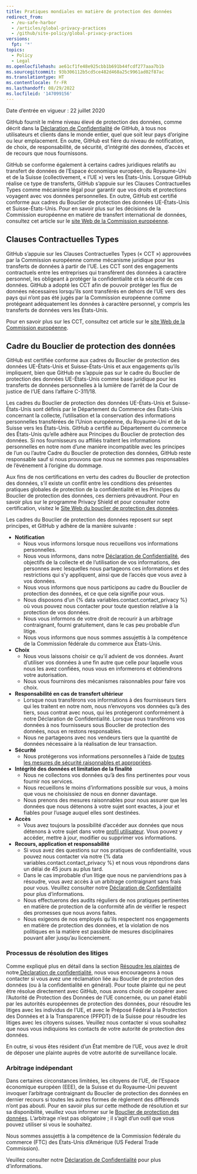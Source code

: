 ```yaml
---
title: Pratiques mondiales en matière de protection des données
redirect_from:
  - /eu-safe-harbor
  - /articles/global-privacy-practices
  - /github/site-policy/global-privacy-practices
versions:
  fpt: '*'
topics:
  - Policy
  - Legal
ms.openlocfilehash: ae61cf1fe48e925cbb1b691b44fcdf277aaa7b1b
ms.sourcegitcommit: 93b306112b5cd5ce482d468a25c9961ad02f87ac
ms.translationtype: HT
ms.contentlocale: fr-FR
ms.lasthandoff: 08/29/2022
ms.locfileid: '147099156'
---
```

Date d’entrée en vigueur : 22 juillet 2020

GitHub fournit le même niveau élevé de protection des données, comme décrit dans la [Déclaration de Confidentialité](/github/site-policy/github-privacy-statement#githubs-global-privacy-practices) de GitHub, à tous nos utilisateurs et clients dans le monde entier, quel que soit leur pays d’origine ou leur emplacement. En outre, GitHub est fière du niveau de notification, de choix, de responsabilité, de sécurité, d’intégrité des données, d’accès et de recours que nous fournissons. 

GitHub se conforme également à certains cadres juridiques relatifs au transfert de données de l’Espace économique européen, du Royaume-Uni et de la Suisse (collectivement, « l’UE ») vers les États-Unis. Lorsque GitHub réalise ce type de transferts, GitHub s’appuie sur les Clauses Contractuelles Types comme mécanisme légal pour garantir que vos droits et protections voyagent avec vos données personnelles. En outre, GitHub est certifié conforme aux cadres du Bouclier de protection des données UE-États-Unis et Suisse-États-Unis. Pour en savoir plus sur les décisions de la Commission européenne en matière de transfert international de données, consultez cet article sur le [site Web de la Commission européenne](https://ec.europa.eu/info/law/law-topic/data-protection/international-dimension-data-protection_en).

## Clauses Contractuelles Types

GitHub s’appuie sur les Clauses Contractuelles Types (« CCT ») approuvées par la Commission européenne comme mécanisme juridique pour les transferts de données à partir de l’UE. Les CCT sont des engagements contractuels entre les entreprises qui transfèrent des données à caractère personnel, les obligeant à protéger la confidentialité et la sécurité de ces données. GitHub a adopté les CCT afin de pouvoir protéger les flux de données nécessaires lorsqu’ils sont transférés en dehors de l’UE vers des pays qui n’ont pas été jugés par la Commission européenne comme protégeant adéquatement les données à caractère personnel, y compris les transferts de données vers les États-Unis. 

Pour en savoir plus sur les CCT, consultez cet article sur le [site Web de la Commission européenne](https://ec.europa.eu/info/law/law-topic/data-protection/international-dimension-data-protection/standard-contractual-clauses-scc_en). 

## Cadre du Bouclier de protection des données

GitHub est certifiée conforme aux cadres du Bouclier de protection des données UE-États-Unis et Suisse-États-Unis et aux engagements qu’ils impliquent, bien que GitHub ne s’appuie pas sur le cadre du Bouclier de protection des données UE-États-Unis comme base juridique pour les transferts de données personnelles à la lumière de l’arrêt de la Cour de justice de l’UE dans l’affaire C-311/18.

Les cadres du Bouclier de protection des données UE-États-Unis et Suisse-États-Unis sont définis par le Département du Commerce des États-Unis concernant la collecte, l’utilisation et la conservation des informations personnelles transférées de l’Union européenne, du Royaume-Uni et de la Suisse vers les États-Unis. GitHub a certifié au Département du commerce des États-Unis qu’elle adhère aux Principes du Bouclier de protection des données. Si nos fournisseurs ou affiliés traitent les informations personnelles en notre nom d’une manière incompatible avec les principes de l’un ou l’autre Cadre du Bouclier de protection des données, GitHub reste responsable sauf si nous prouvons que nous ne sommes pas responsables de l’événement à l’origine du dommage.

Aux fins de nos certifications en vertu des cadres du Bouclier de protection des données, s’il existe un conflit entre les conditions des présentes pratiques globales de protection de la confidentialité et les Principes du Bouclier de protection des données, ces derniers prévaudront. Pour en savoir plus sur le programme Privacy Shield et pour consulter notre certification, visitez le [Site Web du bouclier de protection des données](https://www.privacyshield.gov/).

Les cadres du Bouclier de protection des données reposent sur sept principes, et GitHub y adhère de la manière suivante :

- **Notification**
  - Nous vous informons lorsque nous recueillons vos informations personnelles.
  - Nous vous informons, dans notre [Déclaration de Confidentialité](/articles/github-privacy-statement/), des objectifs de la collecte et de l’utilisation de vos informations, des personnes avec lesquelles nous partageons ces informations et des restrictions qui s’y appliquent, ainsi que de l’accès que vous avez à vos données.
  - Nous vous informons que nous participons au cadre du Bouclier de protection des données, et ce que cela signifie pour vous.
  - Nous disposons d’un {% data variables.contact.contact_privacy %} où vous pouvez nous contacter pour toute question relative à la protection de vos données.
  - Nous vous informons de votre droit de recourir à un arbitrage contraignant, fourni gratuitement, dans le cas peu probable d’un litige.
  - Nous vous informons que nous sommes assujettis à la compétence de la Commission fédérale du commerce aux États-Unis.
- **Choix**
  - Nous vous laissons choisir ce qu’il advient de vos données. Avant d’utiliser vos données à une fin autre que celle pour laquelle vous nous les avez confiées, nous vous en informerons et obtiendrons votre autorisation.
  - Nous vous fournirons des mécanismes raisonnables pour faire vos choix.
- **Responsabilité en cas de transfert ultérieur**
  - Lorsque nous transférons vos informations à des fournisseurs tiers qui les traitent en notre nom, nous n’envoyons vos données qu’à des tiers, sous contrat avec nous, qui les protégeront conformément à notre Déclaration de Confidentialité. Lorsque nous transférons vos données à nos fournisseurs sous Bouclier de protection des données, nous en restons responsables.
  - Nous ne partageons avec nos vendeurs tiers que la quantité de données nécessaire à la réalisation de leur transaction.
- **Sécurité**
  - Nous protégerons vos informations personnelles à l’aide de [toutes les mesures de sécurité raisonnables et appropriées](https://github.com/security).
- **Intégrité des données et limitation de la finalité**
  - Nous ne collectons vos données qu’à des fins pertinentes pour vous fournir nos services.
  - Nous recueillons le moins d’informations possible sur vous, à moins que vous ne choisissiez de nous en donner davantage.
  - Nous prenons des mesures raisonnables pour nous assurer que les données que nous détenons à votre sujet sont exactes, à jour et fiables pour l’usage auquel elles sont destinées.
- **Accès**
  - Vous avez toujours la possibilité d’accéder aux données que nous détenons à votre sujet dans votre [profil utilisateur](https://github.com/settings/profile). Vous pouvez y accéder, mettre à jour, modifier ou supprimer vos informations.
- **Recours, application et responsabilité**
  - Si vous avez des questions sur nos pratiques de confidentialité, vous pouvez nous contacter via notre {% data variables.contact.contact_privacy %} et nous vous répondrons dans un délai de 45 jours au plus tard.
  - Dans le cas improbable d’un litige que nous ne parviendrions pas à résoudre, vous avez accès à un arbitrage contraignant sans frais pour vous. Veuillez consulter notre [Déclaration de Confidentialité](/articles/github-privacy-statement/) pour plus d’informations.
  - Nous effectuerons des audits réguliers de nos pratiques pertinentes en matière de protection de la conformité afin de vérifier le respect des promesses que nous avons faites.
  - Nous exigeons de nos employés qu’ils respectent nos engagements en matière de protection des données, et la violation de nos politiques en la matière est passible de mesures disciplinaires pouvant aller jusqu’au licenciement.


### Processus de résolution des litiges

Comme expliqué plus en détail dans la section [ Résoudre les plaintes](/github/site-policy/github-privacy-statement#resolving-complaints) de notre[ Déclaration de confidentialité](/github/site-policy/github-privacy-statement), nous vous encourageons à nous contacter si vous avez une réclamation liée au Bouclier de protection des données (ou à la confidentialité en général). Pour toute plainte qui ne peut être résolue directement avec GitHub, nous avons choisi de coopérer avec l’Autorité de Protection des Données de l’UE concernée, ou un panel établi par les autorités européennes de protection des données, pour résoudre les litiges avec les individus de l’UE, et avec le Préposé Fédéral à la Protection des Données et à la Transparence (PFPDT) de la Suisse pour résoudre les litiges avec les citoyens suisses. Veuillez nous contacter si vous souhaitez que nous vous indiquions les contacts de votre autorité de protection des données.

En outre, si vous êtes résident d’un État membre de l’UE, vous avez le droit de déposer une plainte auprès de votre autorité de surveillance locale.

### Arbitrage indépendant

Dans certaines circonstances limitées, les citoyens de l’UE, de l’Espace économique européen (EEE), de la Suisse et du Royaume-Uni peuvent invoquer l’arbitrage contraignant du Bouclier de protection des données en dernier recours si toutes les autres formes de règlement des différends n’ont pas abouti. Pour en savoir plus sur cette méthode de résolution et sur sa disponibilité, veuillez vous informer sur le [Bouclier de protection des données](https://www.privacyshield.gov/article?id=ANNEX-I-introduction). L’arbitrage n’est pas obligatoire ; il s’agit d’un outil que vous pouvez utiliser si vous le souhaitez.

Nous sommes assujettis à la compétence de la Commission fédérale du commerce (FTC) des États-Unis d’Amérique (US Federal Trade Commission).
  
Veuillez consulter notre [Déclaration de Confidentialité](/articles/github-privacy-statement/) pour plus d’informations.
